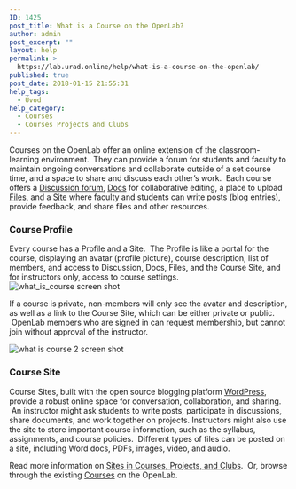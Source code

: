 ```yaml
---
ID: 1425
post_title: What is a Course on the OpenLab?
author: admin
post_excerpt: ""
layout: help
permalink: >
  https://lab.urad.online/help/what-is-a-course-on-the-openlab/
published: true
post_date: 2018-01-15 21:55:31
help_tags:
  - Úvod
help_category:
  - Courses
  - Courses Projects and Clubs
---
```

Courses on the OpenLab offer an online extension of the classroom-learning environment.  They can provide a forum for students and faculty to maintain ongoing conversations and collaborate outside of a set course time, and a space to share and discuss each other’s work.  Each course offers a <a title="Using “Discussion” forums" href="https://lab.urad.online/help/discussion-forums/">Discussion forum</a>, <a title="Using “Docs”" href="https://lab.urad.online/help/using-docs/">Docs</a> for collaborative editing, a place to upload <a title="Using “Files”" href="https://lab.urad.online/help/using-files/">Files</a>, and a <a title="Who can build a Site?" href="https://lab.urad.online/help/who-can-build-a-site/">Site</a> where faculty and students can write posts (blog entries), provide feedback, and share files and other resources.
<h3><strong>Course Profile</strong></h3>
Every course has a Profile and a Site.  The Profile is like a portal for the course, displaying an avatar (profile picture), course description, list of members, and access to Discussion, Docs, Files, and the Course Site, and for instructors only, access to course settings.

<img class="alignnone wp-image-36175 size-full" src="https://openlab.citytech.cuny.edu/wp-content/uploads/2012/08/what_is_course_1_v2.png" alt="what_is_course screen shot" />

If a course is private, non-members will only see the avatar and description, as well as a link to the Course Site, which can be either private or public.  OpenLab members who are signed in can request membership, but cannot join without approval of the instructor.

<img class="alignnone wp-image-36177 size-full" src="https://openlab.citytech.cuny.edu/wp-content/uploads/2012/08/what_is_course_2_v2.png" alt="what is course 2 screen shot" />
<h3><strong>Course Site</strong></h3>
Course Sites, built with the open source blogging platform <a href="http://wordpress.org/" target="_blank" rel="noopener">WordPress</a>, provide a robust online space for conversation, collaboration, and sharing.  An instructor might ask students to write posts, participate in discussions, share documents, and work together on projects. Instructors might also use the site to store important course information, such as the syllabus, assignments, and course policies.  Different types of files can be posted on a site, including Word docs, PDFs, images, video, and audio.

Read more information on <a href="https://lab.urad.online/help/help-category/sites-on-the-openlab/">Sites in Courses, Projects, and Clubs</a>.  Or, browse through the existing <a href="https://lab.urad.online/courses/">Courses</a> on the OpenLab.